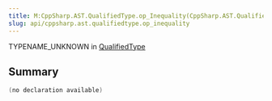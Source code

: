 ```yaml
---
title: M:CppSharp.AST.QualifiedType.op_Inequality(CppSharp.AST.QualifiedType,CppSharp.AST.QualifiedType)~System.Boolean
slug: api/cppsharp.ast.qualifiedtype.op_inequality
---
```

TYPENAME_UNKNOWN in [QualifiedType](/api/cppsharp/ast/qualifiedtype)

## Summary



```csharp
(no declaration available)
```

